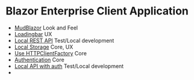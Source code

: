 # Blazor Enterprise Client Application

- [MudBlazor](https://mudblazor.com/getting-started/installation#online-playground) Look and Feel
- [Loadingbar](https://github.com/jsakamoto/Toolbelt.Blazor.LoadingBar/) UX
- [Local REST API](https://www.npmjs.com/package/json-server) Test/Local development
- [Local Storage](https://www.puresourcecode.com/dotnet/blazor/use-localstorage-with-blazor-webassembly/) Core, UX
- [Use HTTPClientFactory](https://code-maze.com/using-httpclientfactory-in-asp-net-core-applications/) Core
- [Authentication](https://docs.microsoft.com/en-us/aspnet/core/blazor/security/?view=aspnetcore-6.0) Core
- [Local API with auth](https://github.com/techiediaries/fake-api-jwt-json-server) Test/Local development
- 